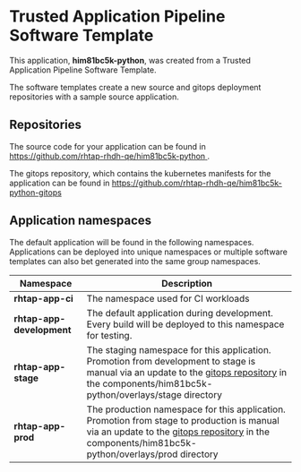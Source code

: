 # Trusted Application Pipeline Software Template

This application, **him81bc5k-python**, was created from a Trusted Application Pipeline Software Template.

The software templates create a new source and gitops deployment repositories with a sample source application. 

## Repositories

The source code for your application can be found in [https://github.com/rhtap-rhdh-qe/him81bc5k-python ](https://github.com/rhtap-rhdh-qe/him81bc5k-python ).
 
The gitops repository, which contains the kubernetes manifests for the application can be found in 
[https://github.com/rhtap-rhdh-qe/him81bc5k-python-gitops ](https://github.com/rhtap-rhdh-qe/him81bc5k-python-gitops ) 

## Application namespaces 

The default application will be found in the following namespaces. Applications can be deployed into unique namespaces or multiple software templates can also bet generated into the same group namespaces.  

|  Namespace   |  Description   |  
| -------- | -------- |
| **rhtap-app-ci** | The namespace used for CI workloads |
| **rhtap-app-development** | The default application during development. Every build will be deployed to this namespace for testing. |
| **rhtap-app-stage** | The staging namespace for this application. Promotion from development to stage is manual via an update to the [gitops repository](https://github.com/rhtap-rhdh-qe/him81bc5k-python-gitops ) in the components/him81bc5k-python/overlays/stage directory |
| **rhtap-app-prod** | The production namespace for this application. Promotion from stage to production is manual via an update to the [gitops repository](https://github.com/rhtap-rhdh-qe/him81bc5k-python-gitops ) in the components/him81bc5k-python/overlays/prod directory |